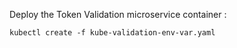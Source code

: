 Deploy the Token Validation microservice container :
```shell
kubectl create -f kube-validation-env-var.yaml
```
